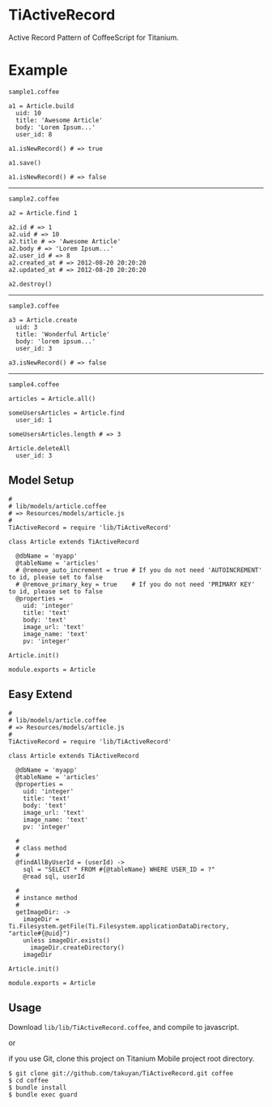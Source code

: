 # TiActiveRecord

Active Record Pattern of CoffeeScript for Titanium.

# Example

`sample1.coffee`

    a1 = Article.build
      uid: 10
      title: 'Awesome Article'
      body: 'Lorem Ipsum...'
      user_id: 8

    a1.isNewRecord() # => true

    a1.save()

    a1.isNewRecord() # => false

***

`sample2.coffee`

    a2 = Article.find 1

    a2.id # => 1
    a2.uid # => 10
    a2.title # => 'Awesome Article'
    a2.body # => 'Lorem Ipsum...'
    a2.user_id # => 8
    a2.created_at # => 2012-08-20 20:20:20
    a2.updated_at # => 2012-08-20 20:20:20

    a2.destroy()

***

`sample3.coffee`

    a3 = Article.create
      uid: 3
      title: 'Wonderful Article'
      body: 'lorem ipsum...'
      user_id: 3

    a3.isNewRecord() # => false

***

`sample4.coffee`

    articles = Article.all()

    someUsersArticles = Article.find
      user_id: 1

    someUsersArticles.length # => 3

    Article.deleteAll
      user_id: 3

## Model Setup

    #
    # lib/models/article.coffee
    # => Resources/models/article.js
    #
    TiActiveRecord = require 'lib/TiActiveRecord'

    class Article extends TiActiveRecord

      @dbName = 'myapp'
      @tableName = 'articles'
      # @remove_auto_increment = true # If you do not need 'AUTOINCREMENT' to id, please set to false
      # @remove_primary_key = true    # If you do not need 'PRIMARY KEY' to id, please set to false
      @properties =
        uid: 'integer'
        title: 'text'
        body: 'text'
        image_url: 'text'
        image_name: 'text'
        pv: 'integer'

    Article.init()

    module.exports = Article

## Easy Extend

    #
    # lib/models/article.coffee
    # => Resources/models/article.js
    #
    TiActiveRecord = require 'lib/TiActiveRecord'

    class Article extends TiActiveRecord

      @dbName = 'myapp'
      @tableName = 'articles'
      @properties =
        uid: 'integer'
        title: 'text'
        body: 'text'
        image_url: 'text'
        image_name: 'text'
        pv: 'integer'

      #
      # class method
      #
      @findAllByUserId = (userId) ->
        sql = "SELECT * FROM #{@tableName} WHERE USER_ID = ?"
        @read sql, userId

      #
      # instance method
      #
      getImageDir: ->
        imageDir = Ti.Filesystem.getFile(Ti.Filesystem.applicationDataDirectory, "article#{@uid}")
        unless imageDir.exists()
          imageDir.createDirectory()
        imageDir

    Article.init()

    module.exports = Article

## Usage

Download `lib/lib/TiActiveRecord.coffee`,  and compile to javascript.

or

if you use Git, clone this project on Titanium Mobile project root directory.

    $ git clone git://github.com/takuyan/TiActiveRecord.git coffee
    $ cd coffee
    $ bundle install
    $ bundle exec guard


